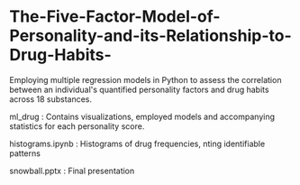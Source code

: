 # The-Five-Factor-Model-of-Personality-and-its-Relationship-to-Drug-Habits-
Employing multiple regression models in Python to assess the correlation between an individual's quantified personality factors and drug habits across 18 substances.

ml_drug : Contains visualizations, employed models and accompanying statistics for each personality score.

histograms.ipynb : Histograms of drug frequencies, nting identifiable patterns

snowball.pptx : Final presentation
